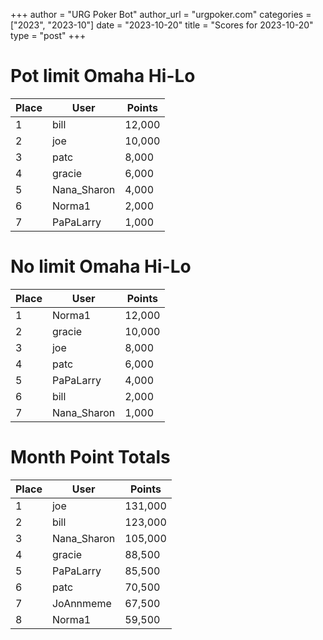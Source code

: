 +++
author = "URG Poker Bot"
author_url = "urgpoker.com"
categories = ["2023", "2023-10"]
date = "2023-10-20"
title = "Scores for 2023-10-20"
type = "post"
+++
# Pot limit Omaha Hi-Lo

| Place | User | Points |
|-------|------|--------|
| 1 | bill | 12,000 |
| 2 | joe | 10,000 |
| 3 | patc | 8,000 |
| 4 | gracie | 6,000 |
| 5 | Nana_Sharon | 4,000 |
| 6 | Norma1 | 2,000 |
| 7 | PaPaLarry | 1,000 |

# No limit Omaha Hi-Lo

| Place | User | Points |
|-------|------|--------|
| 1 | Norma1 | 12,000 |
| 2 | gracie | 10,000 |
| 3 | joe | 8,000 |
| 4 | patc | 6,000 |
| 5 | PaPaLarry | 4,000 |
| 6 | bill | 2,000 |
| 7 | Nana_Sharon | 1,000 |

# Month Point Totals

| Place | User | Points |
|-------|------|--------|
| 1 | joe | 131,000 |
| 2 | bill | 123,000 |
| 3 | Nana_Sharon | 105,000 |
| 4 | gracie | 88,500 |
| 5 | PaPaLarry | 85,500 |
| 6 | patc | 70,500 |
| 7 | JoAnnmeme | 67,500 |
| 8 | Norma1 | 59,500 |
